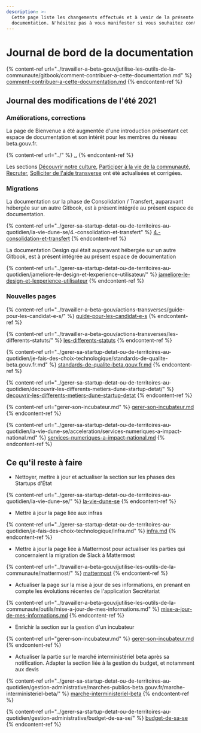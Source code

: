 ```yaml
---
description: >-
  Cette page liste les changements effectués et à venir de la présente
  documentation. N'hésitez pas à vous manifester si vous souhaitez contribuer !
---
```


# Journal de bord de la documentation

{% content-ref url="../travailler-a-beta-gouv/jutilise-les-outils-de-la-communaute/gitbook/comment-contribuer-a-cette-documentation.md" %}
[comment-contribuer-a-cette-documentation.md](../travailler-a-beta-gouv/jutilise-les-outils-de-la-communaute/gitbook/comment-contribuer-a-cette-documentation.md)
{% endcontent-ref %}

## Journal des modifications de l'été 2021

### Améliorations, corrections

La page de Bienvenue a été augmentée d'une introduction présentant cet espace de documentation et son intérêt pour les membres du réseau beta.gouv.fr.

{% content-ref url="../" %}
[..](../)
{% endcontent-ref %}

Les sections [Découvrir notre culture](../travailler-a-beta-gouv/culture/), [Participer à la vie de la communauté](../travailler-a-beta-gouv/actions-transverses/), [Recruter](../travailler-a-beta-gouv/recrutement/), [Solliciter de l'aide transverse](../gerer-sa-startup-detat-ou-de-territoires-au-quotidien/je-sollicite-de-laide-transverse/) ont été actualisées et corrigées.

### Migrations

La documentation sur la phase de Consolidation / Transfert, auparavant hébergée sur un autre Gitbook, est à présent intégrée au présent espace de documentation.

{% content-ref url="../gerer-sa-startup-detat-ou-de-territoires-au-quotidien/la-vie-dune-se/4.-consolidation-et-transfert" %}
[4.-consolidation-et-transfert](../gerer-sa-startup-detat-ou-de-territoires-au-quotidien/la-vie-dune-se/4.-consolidation-et-transfert)
{% endcontent-ref %}

La documentation Design qui était auparavant hébergée sur un autre Gitbook, est à présent intégrée au présent espace de documentation

{% content-ref url="../gerer-sa-startup-detat-ou-de-territoires-au-quotidien/jameliore-le-design-et-lexperience-utilisateur/" %}
[jameliore-le-design-et-lexperience-utilisateur](../gerer-sa-startup-detat-ou-de-territoires-au-quotidien/jameliore-le-design-et-lexperience-utilisateur/)
{% endcontent-ref %}

### Nouvelles pages

{% content-ref url="../travailler-a-beta-gouv/actions-transverses/guide-pour-les-candidat-e-s/" %}
[guide-pour-les-candidat-e-s](../travailler-a-beta-gouv/actions-transverses/guide-pour-les-candidat-e-s/)
{% endcontent-ref %}

{% content-ref url="../travailler-a-beta-gouv/actions-transverses/les-differents-statuts/" %}
[les-differents-statuts](../travailler-a-beta-gouv/actions-transverses/les-differents-statuts/)
{% endcontent-ref %}

{% content-ref url="../gerer-sa-startup-detat-ou-de-territoires-au-quotidien/je-fais-des-choix-technologique/standards-de-qualite-beta.gouv.fr.md" %}
[standards-de-qualite-beta.gouv.fr.md](../gerer-sa-startup-detat-ou-de-territoires-au-quotidien/je-fais-des-choix-technologique/standards-de-qualite-beta.gouv.fr.md)
{% endcontent-ref %}

{% content-ref url="../gerer-sa-startup-detat-ou-de-territoires-au-quotidien/decouvrir-les-differents-metiers-dune-startup-detat/" %}
[decouvrir-les-differents-metiers-dune-startup-detat](../gerer-sa-startup-detat-ou-de-territoires-au-quotidien/decouvrir-les-differents-metiers-dune-startup-detat/)
{% endcontent-ref %}

{% content-ref url="gerer-son-incubateur.md" %}
[gerer-son-incubateur.md](gerer-son-incubateur.md)
{% endcontent-ref %}

{% content-ref url="../gerer-sa-startup-detat-ou-de-territoires-au-quotidien/la-vie-dune-se/acceleration/services-numeriques-a-impact-national.md" %}
[services-numeriques-a-impact-national.md](../gerer-sa-startup-detat-ou-de-territoires-au-quotidien/la-vie-dune-se/acceleration/services-numeriques-a-impact-national.md)
{% endcontent-ref %}

## Ce qu'il reste à faire

* Nettoyer, mettre à jour et actualiser la section sur les phases des Startups d'État

{% content-ref url="../gerer-sa-startup-detat-ou-de-territoires-au-quotidien/la-vie-dune-se/" %}
[la-vie-dune-se](../gerer-sa-startup-detat-ou-de-territoires-au-quotidien/la-vie-dune-se/)
{% endcontent-ref %}

* Mettre à jour la page liée aux infras

{% content-ref url="../gerer-sa-startup-detat-ou-de-territoires-au-quotidien/je-fais-des-choix-technologique/infra.md" %}
[infra.md](../gerer-sa-startup-detat-ou-de-territoires-au-quotidien/je-fais-des-choix-technologique/infra.md)
{% endcontent-ref %}

* Mettre à jour la page liée à Mattermost pour actualiser les parties qui concernaient la migration de Slack à Mattermost

{% content-ref url="../travailler-a-beta-gouv/jutilise-les-outils-de-la-communaute/mattermost/" %}
[mattermost](../travailler-a-beta-gouv/jutilise-les-outils-de-la-communaute/mattermost/)
{% endcontent-ref %}

* Actualiser la page sur la mise à jour de ses informations, en prenant en compte les évolutions récentes de l'application Secrétariat

{% content-ref url="../travailler-a-beta-gouv/jutilise-les-outils-de-la-communaute/outils/mise-a-jour-de-mes-informations.md" %}
[mise-a-jour-de-mes-informations.md](../travailler-a-beta-gouv/jutilise-les-outils-de-la-communaute/outils/mise-a-jour-de-mes-informations.md)
{% endcontent-ref %}

* Enrichir la section sur la gestion d'un incubateur

{% content-ref url="gerer-son-incubateur.md" %}
[gerer-son-incubateur.md](gerer-son-incubateur.md)
{% endcontent-ref %}

* Actualiser la partie sur le marché interministériel beta après sa notification. Adapter la section liée à la gestion du budget, et notamment aux devis

{% content-ref url="../gerer-sa-startup-detat-ou-de-territoires-au-quotidien/gestion-administrative/marches-publics-beta.gouv.fr/marche-interministeriel-beta/" %}
[marche-interministeriel-beta](../gerer-sa-startup-detat-ou-de-territoires-au-quotidien/gestion-administrative/marches-publics-beta.gouv.fr/marche-interministeriel-beta/)
{% endcontent-ref %}

{% content-ref url="../gerer-sa-startup-detat-ou-de-territoires-au-quotidien/gestion-administrative/budget-de-sa-se/" %}
[budget-de-sa-se](../gerer-sa-startup-detat-ou-de-territoires-au-quotidien/gestion-administrative/budget-de-sa-se/)
{% endcontent-ref %}

